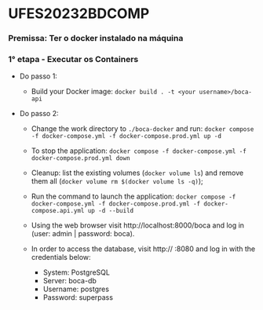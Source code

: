 # UFES20232BDCOMP

### Premissa: Ter o docker instalado na máquina
### 1° etapa - Executar os Containers

-   Do passo 1: 

    - Build your Docker image: `docker build . -t <your username>/boca-api`

-   Do passo 2: 
    - Change the work directory to `./boca-docker` and run: `docker compose -f docker-compose.yml -f docker-compose.prod.yml up -d`
            
    - To stop the application: `docker compose -f docker-compose.yml -f docker-compose.prod.yml down`
    - Cleanup: list the existing volumes (`docker volume ls`) and remove them all (`docker volume rm $(docker volume ls -q)`);

    - Run the command to launch the application: `docker compose -f docker-compose.yml -f docker-compose.prod.yml -f docker-compose.api.yml up -d --build`

    - Using the web browser visit http://localhost:8000/boca and log in (user: admin | password: boca). 
        
    - In order to access the database, visit http:// :8080 and log in with the credentials below:

        -    System: PostgreSQL
        -    Server: boca-db
        -    Username: postgres
        -    Password: superpass

    

